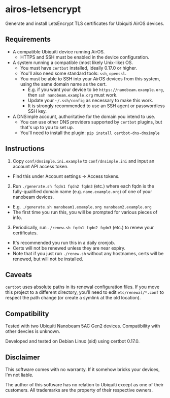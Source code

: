 # airos-letsencrypt

Generate and install LetsEncrypt TLS certificates for Ubiquiti AirOS devices.

## Requirements

* A compatible Ubiquiti device running AirOS.
  * HTTPS and SSH must be enabled in the device configuration.
* A system running a compatible (most likely Unix-like) OS.
  * You must have `certbot` installed, ideally 0.17.0 or higher.
  * You'll also need some standard tools: `ssh`, `openssl`.
  * You must be able to SSH into your AirOS devices from this system, using the same domain name as the cert.
    * E.g. if you want your device to be `https://nanobeam.example.org`, then `ssh nanobeam.example.org` must work.
    * Update your `~/.ssh/config` as necessary to make this work.
    * It is strongly recommended to use an SSH agent or passwordless SSH key.
* A DNSimple account, authoritative for the domain you intend to use.
  * You can use other DNS providers supported by `certbot` plugins, but that's up to you to set up.
  * You'll need to install the plugin: `pip install certbot-dns-dnsimple`

## Instructions

1. Copy `conf/dnsimple.ini.example` to `conf/dnsimple.ini` and input an account API access token.
  * Find this under Account settings → Access tokens.
2. Run `./generate.sh fqdn1 fqdn2 fqdn3` (etc.) where each fqdn is the fully-qualified domain name (e.g. `name.example.org`) of one of your nanobeam devices.
  * E.g. `./generate.sh nanobeam1.example.org nanobeam2.example.org`
  * The first time you run this, you will be prompted for various pieces of info.
3. Periodically, run `./renew.sh fqdn1 fqdn2 fqdn3` (etc.) to renew your certificates.
  * It's recommended you run this in a daily cronjob.
  * Certs will not be renewed unless they are near expiry.
  * Note that if you just run `./renew.sh` without any hostnames, certs will be renewed, but will not be installed.

## Caveats

`certbot` uses absolute paths in its renewal configuration files.  If you move this project to a different directory, you'll need to edit `etc/renewal/*.conf` to respect the path change (or create a symlink at the old location).

## Compatibility

Tested with two Ubiquiti Nanobeam 5AC Gen2 devices.  Compatibility with other devcies is unknown.

Developed and tested on Debian Linux (sid) using certbot 0.17.0.

## Disclaimer

This software comes with no warranty.  If it somehow bricks your devices, I'm not liable.

The author of this software has no relation to Ubiquiti except as one of their customers.  All trademarks are the property of their respective owners.
